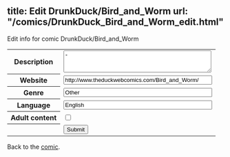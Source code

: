 title: Edit DrunkDuck/Bird_and_Worm
url: "/comics/DrunkDuck_Bird_and_Worm_edit.html"
---
Edit info for comic DrunkDuck/Bird_and_Worm

<form name="comic" action="http://gaepostmail.appspot.com/comic/" method="post">
<table class="comicinfo">
<tr>
<th>Description</th><td><textarea name="description" cols="40" rows="3">-</textarea></td>
</tr>
<tr>
<th>Website</th><td><input type="text" name="url" value="http://www.theduckwebcomics.com/Bird_and_Worm/" size="40"/></td>
</tr>
<tr>
<th>Genre</th><td><input type="text" name="genre" value="Other" size="40"/></td>
</tr>
<tr>
<th>Language</th><td><input type="text" name="language" value="English" size="40"/></td>
</tr>
<tr>
<th>Adult content</th><td><input type="checkbox" name="adult" value="adult" /></td>
</tr>
<tr>
<th></th><td>
<input type="hidden" name="comic" value="DrunkDuck_Bird_and_Worm" />
<input type="submit" name="submit" value="Submit" />
</td>
</tr>
</table>
</form>

Back to the [comic](DrunkDuck_Bird_and_Worm.html).
